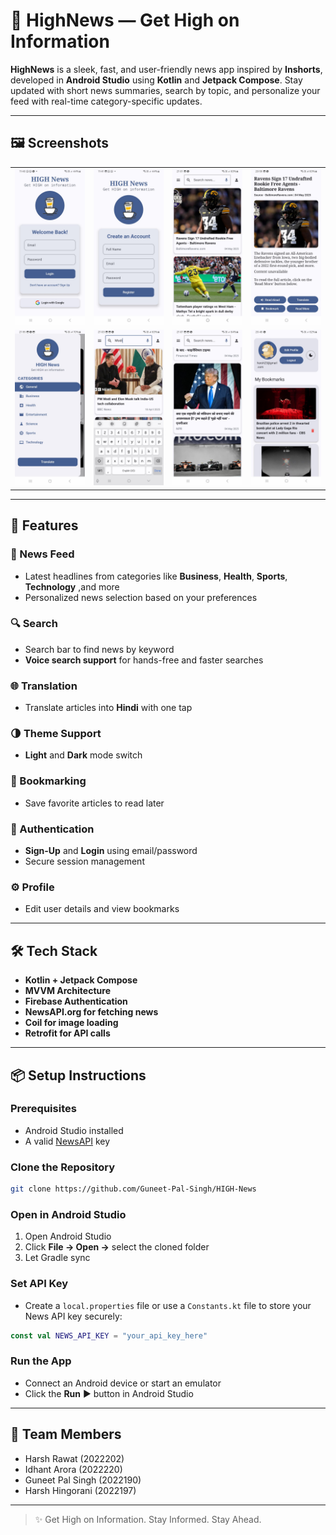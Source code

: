 # 📱 HighNews — Get High on Information

**HighNews** is a sleek, fast, and user-friendly news app inspired by **Inshorts**, developed in **Android Studio** using **Kotlin** and **Jetpack Compose**. Stay updated with short news summaries, search by topic, and personalize your feed with real-time category-specific updates.

---

## 🖼️ Screenshots

<table align="center">
  <tr>
    <td align="center"><img src="https://github.com/Guneet-Pal-Singh/HIGH-News/blob/master/NewsAppScreenShots/LogIn.jpg" width="200"/></td>
    <td align="center"><img src="https://github.com/Guneet-Pal-Singh/HIGH-News/blob/master/NewsAppScreenShots/SignUp.jpg" width="200"/></td>
    <td align="center"><img src="https://github.com/Guneet-Pal-Singh/HIGH-News/blob/master/NewsAppScreenShots/HomeScreen.jpg" width="200"/></td>
    <td align="center"><img src="https://github.com/Guneet-Pal-Singh/HIGH-News/blob/master/NewsAppScreenShots/NewsDetailScreen.jpg" width="200"/></td>
  </tr>
  <tr>
    <td align="center"><img src="https://github.com/Guneet-Pal-Singh/HIGH-News/blob/master/NewsAppScreenShots/SideBar.jpg" width="200"/></td>
    <td align="center"><img src="https://github.com/Guneet-Pal-Singh/HIGH-News/blob/master/NewsAppScreenShots/SearchBar.jpg" width="200"/></td>
    <td align="center"><img src="https://github.com/Guneet-Pal-Singh/HIGH-News/blob/master/NewsAppScreenShots/HindiLanguage.jpg" width="200"/></td>
    <td align="center"><img src="https://github.com/Guneet-Pal-Singh/HIGH-News/blob/master/NewsAppScreenShots/ProfileScreen.jpg" width="200"/></td>
  </tr>
</table>

---

## 🚀 Features

### 📰 News Feed
- Latest headlines from categories like **Business**, **Health**, **Sports**, **Technology** ,and more
- Personalized news selection based on your preferences

### 🔍 Search
- Search bar to find news by keyword
- **Voice search support** for hands-free and faster searches
  
### 🌐 Translation
- Translate articles into **Hindi** with one tap

### 🌗 Theme Support
- **Light** and **Dark** mode switch

### 🔖 Bookmarking
- Save favorite articles to read later

### 👤 Authentication
- **Sign-Up** and **Login** using email/password
- Secure session management

### ⚙️ Profile
- Edit user details and view bookmarks

---

## 🛠️ Tech Stack

- **Kotlin + Jetpack Compose**
- **MVVM Architecture**
- **Firebase Authentication**
- **NewsAPI.org for fetching news**
- **Coil for image loading**
- **Retrofit for API calls**

---

## 📦 Setup Instructions

### Prerequisites

- Android Studio installed
- A valid [NewsAPI](https://newsapi.org/) key

### Clone the Repository

```bash
git clone https://github.com/Guneet-Pal-Singh/HIGH-News
```

### Open in Android Studio

1. Open Android Studio
2. Click **File → Open →** select the cloned folder
3. Let Gradle sync

### Set API Key

- Create a `local.properties` file or use a `Constants.kt` file to store your News API key securely:

```kotlin
const val NEWS_API_KEY = "your_api_key_here"
```

### Run the App

- Connect an Android device or start an emulator
- Click the **Run** ▶️ button in Android Studio

---

## 👥 Team Members

- Harsh Rawat (2022202)
- Idhant Arora (2022220)  
- Guneet Pal Singh (2022190)  
- Harsh Hingorani (2022197)

---

> ✨ Get High on Information. Stay Informed. Stay Ahead.
